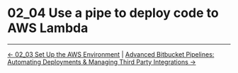 # 02_04 Use a pipe to deploy code to AWS Lambda

<!-- FooterStart -->
---
[← 02_03 Set Up the AWS Environment](../02_03_set_up_the_aws_environment/README.md) | [Advanced Bitbucket Pipelines: Automating Deployments & Managing Third Party Integrations →](../../README.md)
<!-- FooterEnd -->

